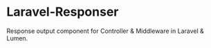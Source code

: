 # Laravel-Responser
Response output component for Controller &amp; Middleware in Laravel &amp; Lumen.
